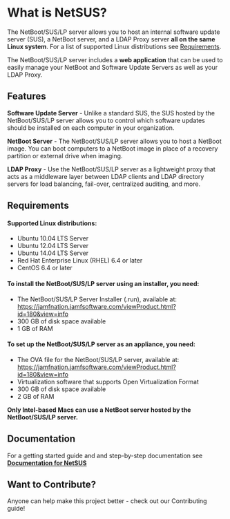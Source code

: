 

# What is NetSUS?

The NetBoot/SUS/LP server allows you to host an internal software update server (SUS), a NetBoot server, and a LDAP Proxy server **all on the same Linux system**. For a list of supported Linux distributions see [Requirements](#requirements).

The NetBoot/SUS/LP server includes a **web application** that can be used to easily manage your NetBoot and Software Update Servers as well as your LDAP Proxy.

## Features

**Software Update Server** - Unlike a standard SUS, the SUS hosted by the NetBoot/SUS/LP server allows you to control which software updates should be installed on each computer in your organization.

**NetBoot Server** - The NetBoot/SUS/LP server allows you to host a NetBoot image. You can boot computers to a NetBoot image in place of a recovery partition or external drive when imaging.

**LDAP Proxy** - Use the NetBoot/SUS/LP server as a lightweight proxy that acts as a middleware layer between LDAP clients and LDAP directory servers for load balancing, fail-over, centralized auditing, and more.

## <a name="requirements"></a>Requirements

#### Supported Linux distributions:
* Ubuntu 10.04 LTS Server* Ubuntu 12.04 LTS Server* Ubuntu 14.04 LTS Server* Red Hat Enterprise Linux (RHEL) 6.4 or later
* CentOS 6.4 or later

#### To install the NetBoot/SUS/LP server using an installer, you need:

* The NetBoot/SUS/LP Server Installer (.run), available at:  <https://jamfnation.jamfsoftware.com/viewProduct.html?id=180&view=info>* 300 GB of disk space available 
* 1 GB of RAM
#### To set up the NetBoot/SUS/LP server as an appliance, you need:

* The OVA file for the NetBoot/SUS/LP server, available at:<https://jamfnation.jamfsoftware.com/viewProduct.html?id=180&view=info>* Virtualization software that supports Open Virtualization Format 
* 300 GB of disk space available* 2 GB of RAM
**Only Intel-based Macs can use a NetBoot server hosted by the NetBoot/SUS/LP server.**

## Documentation

For a getting started guide and and step-by-step documentation see **[Documentation for NetSUS](docs/getting_started.md)**

## Want to Contribute?

Anyone can help make this project better - check out our Contributing guide!


